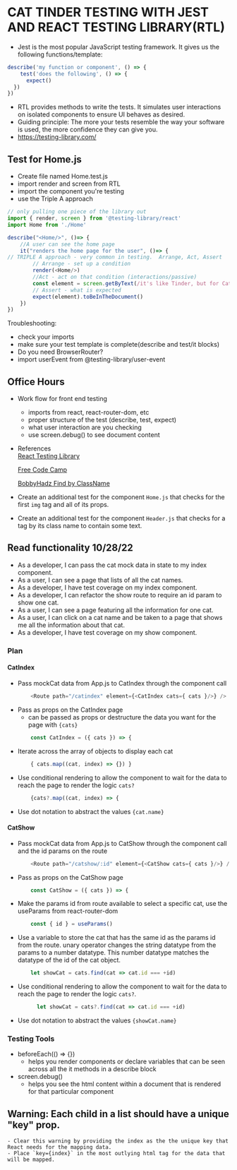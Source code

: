

# CAT TINDER TESTING WITH JEST AND REACT TESTING LIBRARY(RTL)

- Jest is the most popular JavaScript testing framework.  It gives us the following functions/template:
```javascript
describe('my function or component', () => {
    test('does the following', () => {
      expect()
  })
})
```
- RTL provides methods to write the tests. It simulates user interactions on isolated components to ensure UI behaves as desired.
- Guiding principle: The more your tests resemble the way your software is used, the more confidence they can give you.
- https://testing-library.com/


## Test for Home.js
- Create file named Home.test.js
- import render and screen from RTL
- import the component you're testing
- use the Triple A approach

```javascript
// only pulling one piece of the library out
import { render, screen } from '@testing-library/react'
import Home from './Home'

describe("<Home/>", ()=> {
    //A user can see the home page
    it("renders the home page for the user", ()=> {
// TRIPLE A approach - very common in testing.  Arrange, Act, Assert
        // Arrange - set up a condition
        render(<Home/>)
        //Act - act on that condition (interactions/passive)
        const element = screen.getByText(/it's like Tinder, but for Cats!/i)  <--- regex(not required)
        // Assert - what is expected
        expect(element).toBeInTheDocument()
    })
})
```

Troubleshooting:

- check your imports
- make sure your test template is complete(describe and test/it blocks)
- Do you need BrowserRouter?
- import userEvent from @testing-library/user-event

## Office Hours

- Work flow for front end testing
    - imports from react, react-router-dom, etc
    - proper structure of the test (describe, test, expect)
    - what user interaction are you checking
    - use screen.debug() to see document content

- References  
    [React Testing Library](https://testing-library.com/docs/queries/byrole/) 

    [Free Code Camp](https://www.freecodecamp.org/news/react-testing-library-tutorial-javascript-example-code/)

    [BobbyHadz Find by ClassName](https://bobbyhadz.com/blog/react-testing-library-find-by-classname)

- Create an additional test for the component `Home.js` that checks for the first `img` tag and all of its props.

- Create an additional test for the component `Header.js` that checks for a tag by its class name to contain some text.

## Read functionality 10/28/22
- As a developer, I can pass the cat mock data in state to my index component.
- As a user, I can see a page that lists of all the cat names.
- As a developer, I have test coverage on my index component.
- As a developer, I can refactor the show route to require an id param to show one cat.
- As a user, I can see a page featuring all the information for one cat.
- As a user, I can click on a cat name and be taken to a page that shows me all the information about that cat.
- As a developer, I have test coverage on my show component.

### Plan
#### CatIndex
- Pass mockCat data from App.js to CatIndex through the component call
    ```javascript
        <Route path="/catindex" element={<CatIndex cats={ cats }/>} />
    ```
- Pass as props on the CatIndex page
    - can be passed as props or destructure the data you want for the page with `{cats}`
    ```javascript
        const CatIndex = ({ cats }) => {
    ```
- Iterate across the array of objects to display each cat
    ```javascript
        { cats.map((cat, index) => {}) }
    ```
- Use conditional rendering to allow the component to wait for the data to reach the page to render the logic `cats?`
    ```javascript
        {cats?.map((cat, index) => {
    ```
- Use dot notation to abstract the values
    `{cat.name}`

#### CatShow
- Pass mockCat data from App.js to CatShow through the component call and the id params on the route
    ```javascript
        <Route path="/catshow/:id" element={<CatShow cats={ cats }/>} />
    ```
- Pass as props on the CatShow page
    ```javascript
        const CatShow = ({ cats }) => {
    ```
- Make the params id from route available to select a specific cat, use the useParams from react-router-dom
    ```javascript
        const { id } = useParams()
    ```
- Use a variable to store the cat that has the same id as the params id from the route. unary operator changes the string datatype from the params to a number datatype. This number datatype matches the datatype of the id of the cat object. 
    ```javascript
        let showCat = cats.find(cat => cat.id === +id)
    ```
- Use conditional rendering to allow the component to wait for the data to reach the page to render the logic `cats?`. 
    ```javascript
          let showCat = cats?.find(cat => cat.id === +id)
    ```
- Use dot notation to abstract the values
    `{showCat.name}`

### Testing Tools
- beforeEach(() => {})
    - helps you render components or declare variables that can be seen across all the it methods in a describe block
- screen.debug()
    - helps you see the html content within a document that is rendered for that particular component

## Warning: Each child in a list should have a unique "key" prop.
    - Clear this warning by providing the index as the the unique key that React needs for the mapping data.
    - Place `key={index}` in the most outlying html tag for the data that will be mapped.


                
       
